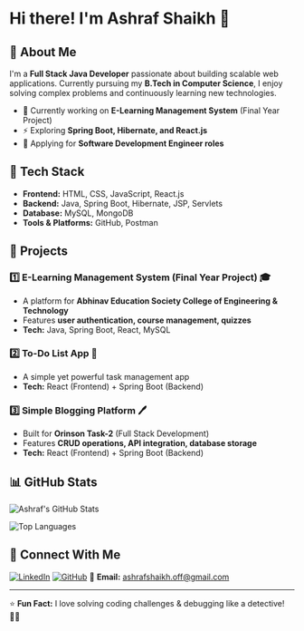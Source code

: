 # Hi there! I'm Ashraf Shaikh 👋

## 🚀 About Me

I'm a **Full Stack Java Developer** passionate about building scalable web applications. Currently pursuing my **B.Tech in Computer Science**, I enjoy solving complex problems and continuously learning new technologies.

- 🌱 Currently working on **E-Learning Management System** (Final Year Project)
- ⚡ Exploring **Spring Boot, Hibernate, and React.js**
- 🎯 Applying for **Software Development Engineer roles**

## 🔧 Tech Stack

- **Frontend:** HTML, CSS, JavaScript, React.js
- **Backend:** Java, Spring Boot, Hibernate, JSP, Servlets
- **Database:** MySQL, MongoDB
- **Tools & Platforms:** GitHub, Postman

## 📌 Projects

### 1️⃣ **E-Learning Management System** (Final Year Project) 🎓

- A platform for **Abhinav Education Society College of Engineering & Technology**
- Features **user authentication, course management, quizzes**
- **Tech:** Java, Spring Boot, React, MySQL

### 2️⃣ **To-Do List App** 📝

- A simple yet powerful task management app
- **Tech:** React (Frontend) + Spring Boot (Backend)

### 3️⃣ **Simple Blogging Platform** 🖊️

- Built for **Orinson Task-2** (Full Stack Development)
- Features **CRUD operations, API integration, database storage**
- **Tech:** React (Frontend) + Spring Boot (Backend)

## 📊 GitHub Stats

![Ashraf's GitHub Stats](https://github-readme-stats.vercel.app/api?username=ashraf-shaikh-dev&show_icons=true&theme=radical)

![Top Languages](https://github-readme-stats.vercel.app/api/top-langs/?username=ashraf-shaikh-dev&layout=compact&theme=radical)

## 💬 Connect With Me

[![LinkedIn](https://img.shields.io/badge/LinkedIn-Ashraf_Shaikh-blue?style=flat&logo=linkedin)](https://linkedin.com/in/ashraf-shaikh-dev)
[![GitHub](https://img.shields.io/badge/GitHub-ashraf--shaikh--dev-lightgrey?style=flat&logo=github)](https://github.com/ashraf-shaikh-dev)
📧 **Email:** [ashrafshaikh.off@gmail.com](mailto:ashrafshaikh.off@gmail.com)

---

⭐ **Fun Fact:** I love solving coding challenges & debugging like a detective! 🕵️‍♂️

